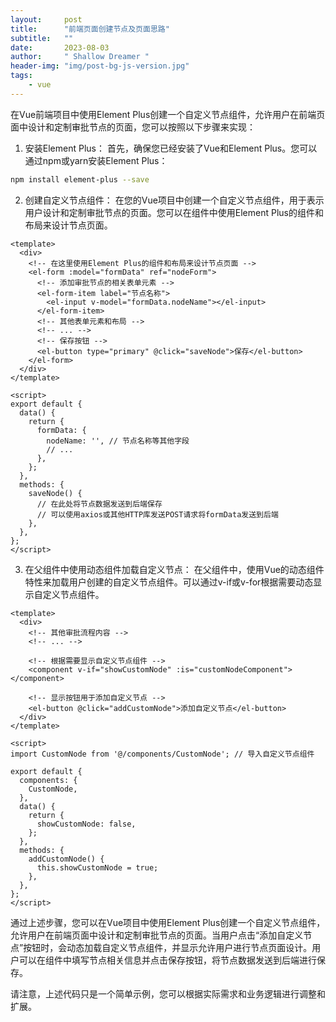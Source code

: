 ```yaml
---
layout:     post
title:      "前端页面创建节点及页面思路"
subtitle:   ""
date:       2023-08-03
author:     " Shallow Dreamer "
header-img: "img/post-bg-js-version.jpg"
tags:
    - vue
---
```


在Vue前端项目中使用Element Plus创建一个自定义节点组件，允许用户在前端页面中设计和定制审批节点的页面，您可以按照以下步骤来实现：

1. 安装Element Plus：
首先，确保您已经安装了Vue和Element Plus。您可以通过npm或yarn安装Element Plus：

```bash
npm install element-plus --save
```

2. 创建自定义节点组件：
在您的Vue项目中创建一个自定义节点组件，用于表示用户设计和定制审批节点的页面。您可以在组件中使用Element Plus的组件和布局来设计节点页面。

```vue
<template>
  <div>
    <!-- 在这里使用Element Plus的组件和布局来设计节点页面 -->
    <el-form :model="formData" ref="nodeForm">
      <!-- 添加审批节点的相关表单元素 -->
      <el-form-item label="节点名称">
        <el-input v-model="formData.nodeName"></el-input>
      </el-form-item>
      <!-- 其他表单元素和布局 -->
      <!-- ... -->
      <!-- 保存按钮 -->
      <el-button type="primary" @click="saveNode">保存</el-button>
    </el-form>
  </div>
</template>

<script>
export default {
  data() {
    return {
      formData: {
        nodeName: '', // 节点名称等其他字段
        // ...
      },
    };
  },
  methods: {
    saveNode() {
      // 在此处将节点数据发送到后端保存
      // 可以使用axios或其他HTTP库发送POST请求将formData发送到后端
    },
  },
};
</script>
```

3. 在父组件中使用动态组件加载自定义节点：
在父组件中，使用Vue的动态组件特性来加载用户创建的自定义节点组件。可以通过v-if或v-for根据需要动态显示自定义节点组件。

```vue
<template>
  <div>
    <!-- 其他审批流程内容 -->
    <!-- ... -->

    <!-- 根据需要显示自定义节点组件 -->
    <component v-if="showCustomNode" :is="customNodeComponent"></component>

    <!-- 显示按钮用于添加自定义节点 -->
    <el-button @click="addCustomNode">添加自定义节点</el-button>
  </div>
</template>

<script>
import CustomNode from '@/components/CustomNode'; // 导入自定义节点组件

export default {
  components: {
    CustomNode,
  },
  data() {
    return {
      showCustomNode: false,
    };
  },
  methods: {
    addCustomNode() {
      this.showCustomNode = true;
    },
  },
};
</script>
```

通过上述步骤，您可以在Vue项目中使用Element Plus创建一个自定义节点组件，允许用户在前端页面中设计和定制审批节点的页面。当用户点击“添加自定义节点”按钮时，会动态加载自定义节点组件，并显示允许用户进行节点页面设计。用户可以在组件中填写节点相关信息并点击保存按钮，将节点数据发送到后端进行保存。

请注意，上述代码只是一个简单示例，您可以根据实际需求和业务逻辑进行调整和扩展。
